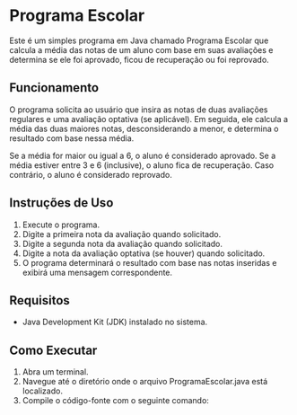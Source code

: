 # Programa Escolar

Este é um simples programa em Java chamado Programa Escolar que calcula a média das notas de um aluno com base em suas avaliações e determina se ele foi aprovado, ficou de recuperação ou foi reprovado.

## Funcionamento

O programa solicita ao usuário que insira as notas de duas avaliações regulares e uma avaliação optativa (se aplicável). Em seguida, ele calcula a média das duas maiores notas, desconsiderando a menor, e determina o resultado com base nessa média.

Se a média for maior ou igual a 6, o aluno é considerado aprovado. Se a média estiver entre 3 e 6 (inclusive), o aluno fica de recuperação. Caso contrário, o aluno é considerado reprovado.

## Instruções de Uso

1. Execute o programa.
2. Digite a primeira nota da avaliação quando solicitado.
3. Digite a segunda nota da avaliação quando solicitado.
4. Digite a nota da avaliação optativa (se houver) quando solicitado.
5. O programa determinará o resultado com base nas notas inseridas e exibirá uma mensagem correspondente.

## Requisitos

- Java Development Kit (JDK) instalado no sistema.

## Como Executar

1. Abra um terminal.
2. Navegue até o diretório onde o arquivo ProgramaEscolar.java está localizado.
3. Compile o código-fonte com o seguinte comando:

